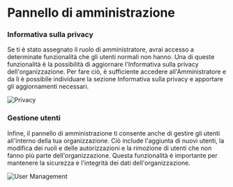# Pannello di amministrazione

### **Informativa sulla privacy**
Se ti è stato assegnato il ruolo di amministratore, avrai accesso a determinate funzionalità che gli utenti normali non hanno. Una di queste funzionalità è la possibilità di aggiornare l'Informativa sulla privacy dell'organizzazione. Per fare ciò, è sufficiente accedere all'Amministratore e da lì è possibile individuare la sezione Informativa sulla privacy e apportare gli aggiornamenti necessari.

![Privacy](https://i.imgur.com/H02gNPV.gif)

### **Gestione utenti**
Infine, il pannello di amministrazione ti consente anche di gestire gli utenti all'interno della tua organizzazione. Ciò include l'aggiunta di nuovi utenti, la modifica dei ruoli e delle autorizzazioni e la rimozione di utenti che non fanno più parte dell'organizzazione. Questa funzionalità è importante per mantenere la sicurezza e l'integrità dei dati dell'organizzazione.

![User Management](https://i.imgur.com/mYdRwZq.gif)

